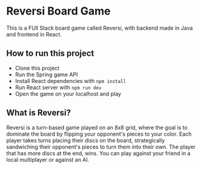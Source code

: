 # Reversi Board Game
This is a FUll Stack board game called Reversi, with backend made in Java and frontend in React.

## How to run this project
- Clone this project
- Run the Spring game API
- Install React dependencies with `npm install`
- Run React server with `npm run dev`
- Open the game on your localhost and play

## What is Reversi?
Reversi is a turn-based game played on an 8x8 grid, where the goal is to dominate the board by flipping your opponent's pieces to your color.
Each player takes turns placing their discs on the board, strategically sandwiching their opponent's pieces to turn them into their own.
The player that has more discs at the end, wins.
You can play against your friend in a local multiplayer or against an AI.
